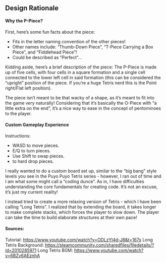 ## Design Rationale

#### Why the P-Piece?

First, here’s some fun facts about the piece:
- Fits in the letter naming convention of the other pieces!
- Other names include: “Thumb-Down Piece”, “T-Piece Carrying a Box Piece”, and “Fiddlehead Piece”!
- Could be described as “Perfect”...

Kidding aside, here’s a brief description of the piece: The P-Piece is made up of five cells, with four cells in a square formation and a single cell connected to the lower left cell in said formation (this can be considered the “upright” position of the piece. If you’re a huge Tetris nerd this is the Point right/Flat left position). 

The piece isn’t meant to be that wacky of a shape, as it’s meant to fit into the game very naturally! Considering that it’s basically the O-Piece with “a little extra on the end”, it’s a nice way to ease in the concept of pentominoes to the player.

#### Custom Gameplay Experience

Instructions:
- WASD to move pieces.
- E/Q to turn pieces.
- Use Shift to swap pieces. 
-  to hard drop pieces.

I really wanted to do a custom board set up, similar to the “big bang” style levels you see in the Puyo Puyo Tetris series - however, I ran out of time and I am what some might call a “coding dunce”. As in, I have difficulties understanding the core fundamentals for creating code. It’s not an excuse, it’s just my current reality!

I instead tried to create a more relaxing version of Tetris - which I have been calling “Long Tetris”. I realized that by extending the board, it takes longer to make complete stacks, which forces the player to slow down. The player can take the time to build elaborate structures at their own pace!


#### Sources:
Tutorial: https://www.youtube.com/watch?v=ODLzYI4d-J8&t=167s 
Long Tetris Background: https://steamcommunity.com/sharedfiles/filedetails/?id=2010285971 
Long Tetris BGM: https://www.youtube.com/watch?v=6BZv6AEznhA
